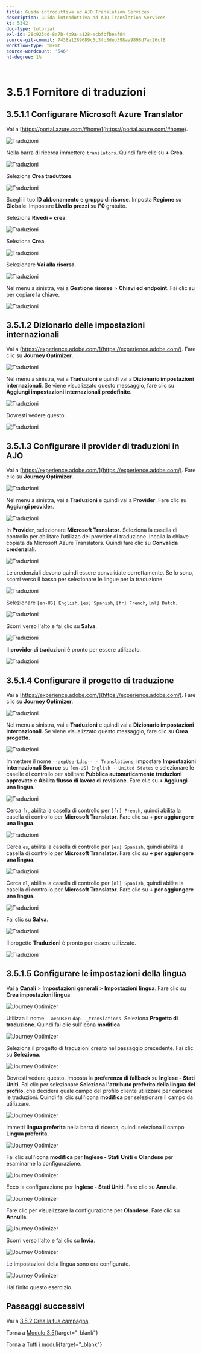 ```yaml
---
title: Guida introduttiva ad AJO Translation Services
description: Guida introduttiva ad AJO Translation Services
kt: 5342
doc-type: tutorial
exl-id: 28c925dd-8a7b-4b9a-a128-ecbfbfbeaf04
source-git-commit: 7438a1289689c5c3fb3deb398aa9898d7ac26cf8
workflow-type: tm+mt
source-wordcount: '546'
ht-degree: 1%

---
```


# 3.5.1 Fornitore di traduzioni

## 3.5.1.1 Configurare Microsoft Azure Translator

Vai a [https://portal.azure.com/#home](https://portal.azure.com/#home).

![Traduzioni](./images/transl1.png)

Nella barra di ricerca immettere `translators`. Quindi fare clic su **+ Crea**.

![Traduzioni](./images/transl2.png)

Seleziona **Crea traduttore**.

![Traduzioni](./images/transl3.png)

Scegli il tuo **ID abbonamento** e **gruppo di risorse**.
Imposta **Regione** su **Globale**.
Impostare **Livello prezzi** su **F0** gratuito.

Seleziona **Rivedi + crea**.

![Traduzioni](./images/transl4.png)

Seleziona **Crea**.

![Traduzioni](./images/transl5.png)

Selezionare **Vai alla risorsa**.

![Traduzioni](./images/transl6.png)

Nel menu a sinistra, vai a **Gestione risorse** > **Chiavi ed endpoint**. Fai clic su per copiare la chiave.

![Traduzioni](./images/transl7.png)

## 3.5.1.2 Dizionario delle impostazioni internazionali

Vai a [https://experience.adobe.com/](https://experience.adobe.com/). Fare clic su **Journey Optimizer**.

![Traduzioni](./images/ajolp1.png)

Nel menu a sinistra, vai a **Traduzioni** e quindi vai a **Dizionario impostazioni internazionali**. Se viene visualizzato questo messaggio, fare clic su **Aggiungi impostazioni internazionali predefinite**.

![Traduzioni](./images/locale1.png)

Dovresti vedere questo.

![Traduzioni](./images/locale2.png)

## 3.5.1.3 Configurare il provider di traduzioni in AJO

Vai a [https://experience.adobe.com/](https://experience.adobe.com/). Fare clic su **Journey Optimizer**.

![Traduzioni](./images/ajolp1.png)

Nel menu a sinistra, vai a **Traduzioni** e quindi vai a **Provider**. Fare clic su **Aggiungi provider**.

![Traduzioni](./images/transl8.png)

In **Provider**, selezionare **Microsoft Translator**. Seleziona la casella di controllo per abilitare l’utilizzo del provider di traduzione. Incolla la chiave copiata da Microsoft Azure Translators. Quindi fare clic su **Convalida credenziali**.

![Traduzioni](./images/transl9.png)

Le credenziali devono quindi essere convalidate correttamente. Se lo sono, scorri verso il basso per selezionare le lingue per la traduzione.

![Traduzioni](./images/transl10.png)

Selezionare `[en-US] English`, `[es] Spanish`, `[fr] French`, `[nl] Dutch`.

![Traduzioni](./images/transl11.png)

Scorri verso l&#39;alto e fai clic su **Salva**.

![Traduzioni](./images/transl12.png)

Il **provider di traduzioni** è pronto per essere utilizzato.

![Traduzioni](./images/transl13.png)

## 3.5.1.4 Configurare il progetto di traduzione

Vai a [https://experience.adobe.com/](https://experience.adobe.com/). Fare clic su **Journey Optimizer**.

![Traduzioni](./images/ajolp1.png)

Nel menu a sinistra, vai a **Traduzioni** e quindi vai a **Dizionario impostazioni internazionali**. Se viene visualizzato questo messaggio, fare clic su **Crea progetto**.

![Traduzioni](./images/ajoprovider1.png)

Immettere il nome `--aepUserLdap-- - Translations`, impostare **Impostazioni internazionali Source** su `[en-US] English - United States` e selezionare le caselle di controllo per abilitare **Pubblica automaticamente traduzioni approvate** e **Abilita flusso di lavoro di revisione**. Fare clic su **+ Aggiungi una lingua**.

![Traduzioni](./images/ajoprovider1a.png)

Cerca `fr`, abilita la casella di controllo per `[fr] French`, quindi abilita la casella di controllo per **Microsoft Translator**. Fare clic su **+ per aggiungere una lingua**.

![Traduzioni](./images/ajoprovider2.png)

Cerca `es`, abilita la casella di controllo per `[es] Spanish`, quindi abilita la casella di controllo per **Microsoft Translator**. Fare clic su **+ per aggiungere una lingua**.

![Traduzioni](./images/ajoprovider3.png)

Cerca `nl`, abilita la casella di controllo per `[nl] Spanish`, quindi abilita la casella di controllo per **Microsoft Translator**. Fare clic su **+ per aggiungere una lingua**.

![Traduzioni](./images/ajoprovider6.png)

Fai clic su **Salva**.

![Traduzioni](./images/ajoprovider8.png)

Il progetto **Traduzioni** è pronto per essere utilizzato.

![Traduzioni](./images/ajoprovider9.png)

## 3.5.1.5 Configurare le impostazioni della lingua

Vai a **Canali** > **Impostazioni generali** > **Impostazioni lingua**. Fare clic su **Crea impostazioni lingua**.

![Journey Optimizer](./images/camploc6.png)

Utilizza il nome `--aepUserLdap--_translations`. Seleziona **Progetto di traduzione**. Quindi fai clic sull&#39;icona **modifica**.

![Journey Optimizer](./images/camploc7.png)

Seleziona il progetto di traduzioni creato nel passaggio precedente. Fai clic su **Seleziona**.

![Journey Optimizer](./images/camploc8.png)

Dovresti vedere questo. Imposta la **preferenza di fallback** su **Inglese - Stati Uniti**. Fai clic per selezionare **Seleziona l&#39;attributo preferito della lingua del profilo**, che deciderà quale campo del profilo cliente utilizzare per caricare le traduzioni. Quindi fai clic sull&#39;icona **modifica** per selezionare il campo da utilizzare.

![Journey Optimizer](./images/camploc9.png)

Immetti **lingua preferita** nella barra di ricerca, quindi seleziona il campo **Lingua preferita**.

![Journey Optimizer](./images/camploc10.png)

Fai clic sull&#39;icona **modifica** per **Inglese - Stati Uniti** e **Olandese** per esaminarne la configurazione.

![Journey Optimizer](./images/camploc11.png)

Ecco la configurazione per **Inglese - Stati Uniti**. Fare clic su **Annulla**.

![Journey Optimizer](./images/camploc12.png)

Fare clic per visualizzare la configurazione per **Olandese**. Fare clic su **Annulla**.

![Journey Optimizer](./images/camploc13.png)

Scorri verso l&#39;alto e fai clic su **Invia**.

![Journey Optimizer](./images/camploc14.png)

Le impostazioni della lingua sono ora configurate.

![Journey Optimizer](./images/camploc15.png)

Hai finito questo esercizio.

## Passaggi successivi

Vai a [3.5.2 Crea la tua campagna](./ex2.md)

Torna a [Modulo 3.5](./ajotranslationsvcs.md){target="_blank"}

Torna a [Tutti i moduli](./../../../overview.md){target="_blank"}
